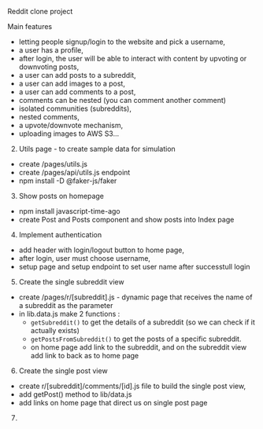 Reddit clone project

Main features

- letting people signup/login to the website and pick a username,
- a user has a profile,
- after login, the user will be able to interact with content by upvoting or downvoting posts,
- a user can add posts to a subreddit,
- a user can add images to a post,
- a user can add comments to a post,
- comments can be nested (you can comment another comment)
- isolated communities (subreddits),
- nested comments,
- a upvote/downvote mechanism,
- uploading images to AWS S3...

2. Utils page - to create sample data for simulation

- create /pages/utils.js
- create /pages/api/utils.js endpoint
- npm install -D @faker-js/faker

3. Show posts on homepage

- npm install javascript-time-ago
- create Post and Posts component and show posts into Index page

4. Implement authentication

- add header with login/logout button to home page,
- after login, user must choose username,
- setup page and setup endpoint to set user name after successtull login

5. Create the single subreddit view

- create /pages/r/[subreddit].js - dynamic page that receives the name of a subreddit as the parameter
- in lib.data.js make 2 functions :
  - `getSubreddit()` to get the details of a subreddit (so we can check if it actually exists)
  - `getPostsFromSubreddit()` to get the posts of a specific subreddit.
  - on home page add link to the subreddit, and on the subreddit view add link to back as to home page

6. Create the single post view

- create r/[subreddit]/comments/[id].js file to build the single post view,
- add getPost() method to lib/data.js
- add links on home page that direct us on single post page

7.

